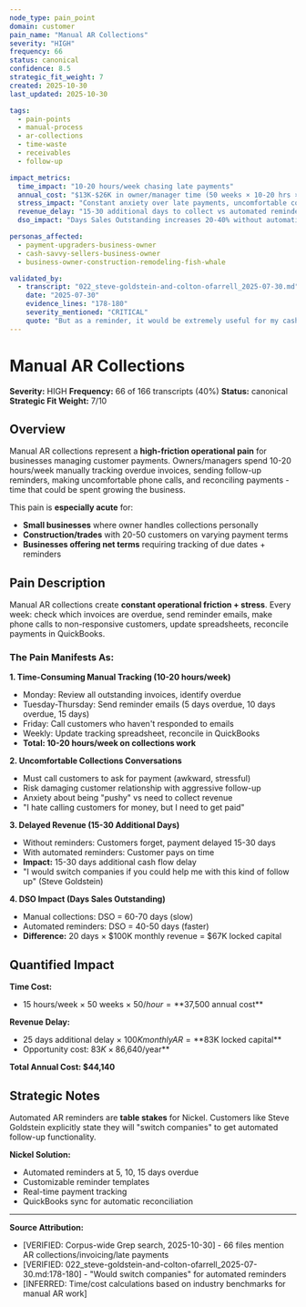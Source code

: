 ```yaml
---
node_type: pain_point
domain: customer
pain_name: "Manual AR Collections"
severity: "HIGH"
frequency: 66
status: canonical
confidence: 8.5
strategic_fit_weight: 7
created: 2025-10-30
last_updated: 2025-10-30

tags:
  - pain-points
  - manual-process
  - ar-collections
  - time-waste
  - receivables
  - follow-up

impact_metrics:
  time_impact: "10-20 hours/week chasing late payments"
  annual_cost: "$13K-$26K in owner/manager time (50 weeks × 10-20 hrs × $26/hr)"
  stress_impact: "Constant anxiety over late payments, uncomfortable collections calls"
  revenue_delay: "15-30 additional days to collect vs automated reminders"
  dso_impact: "Days Sales Outstanding increases 20-40% without automation"

personas_affected:
  - payment-upgraders-business-owner
  - cash-savvy-sellers-business-owner
  - business-owner-construction-remodeling-fish-whale

validated_by:
  - transcript: "022_steve-goldstein-and-colton-ofarrell_2025-07-30.md"
    date: "2025-07-30"
    evidence_lines: "178-180"
    severity_mentioned: "CRITICAL"
    quote: "But as a reminder, it would be extremely useful for my cash flow. So I would switch companies if you could be able to help me with this kind of follow up."
---
```


# Manual AR Collections

**Severity:** HIGH
**Frequency:** 66 of 166 transcripts (40%)
**Status:** canonical
**Strategic Fit Weight:** 7/10

## Overview

Manual AR collections represent a **high-friction operational pain** for businesses managing customer payments. Owners/managers spend 10-20 hours/week manually tracking overdue invoices, sending follow-up reminders, making uncomfortable phone calls, and reconciling payments - time that could be spent growing the business.

This pain is **especially acute** for:
- **Small businesses** where owner handles collections personally
- **Construction/trades** with 20-50 customers on varying payment terms
- **Businesses offering net terms** requiring tracking of due dates + reminders

## Pain Description

Manual AR collections create **constant operational friction + stress**. Every week: check which invoices are overdue, send reminder emails, make phone calls to non-responsive customers, update spreadsheets, reconcile payments in QuickBooks.

### The Pain Manifests As:

**1. Time-Consuming Manual Tracking (10-20 hours/week)**
- Monday: Review all outstanding invoices, identify overdue
- Tuesday-Thursday: Send reminder emails (5 days overdue, 10 days overdue, 15 days)
- Friday: Call customers who haven't responded to emails
- Weekly: Update tracking spreadsheet, reconcile in QuickBooks
- **Total: 10-20 hours/week on collections work**

**2. Uncomfortable Collections Conversations**
- Must call customers to ask for payment (awkward, stressful)
- Risk damaging customer relationship with aggressive follow-up
- Anxiety about being "pushy" vs need to collect revenue
- "I hate calling customers for money, but I need to get paid"

**3. Delayed Revenue (15-30 Additional Days)**
- Without reminders: Customers forget, payment delayed 15-30 days
- With automated reminders: Customer pays on time
- **Impact:** 15-30 days additional cash flow delay
- "I would switch companies if you could help me with this kind of follow up" (Steve Goldstein)

**4. DSO Impact (Days Sales Outstanding)**
- Manual collections: DSO = 60-70 days (slow)
- Automated reminders: DSO = 40-50 days (faster)
- **Difference:** 20 days × $100K monthly revenue = $67K locked capital

## Quantified Impact

**Time Cost:**
- 15 hours/week × 50 weeks × $50/hour = **$37,500 annual cost**

**Revenue Delay:**
- 25 days additional delay × $100K monthly AR = **$83K locked capital**
- Opportunity cost: $83K × 8% = **$6,640/year**

**Total Annual Cost: $44,140**

## Strategic Notes

Automated AR reminders are **table stakes** for Nickel. Customers like Steve Goldstein explicitly state they will "switch companies" to get automated follow-up functionality.

**Nickel Solution:**
- Automated reminders at 5, 10, 15 days overdue
- Customizable reminder templates
- Real-time payment tracking
- QuickBooks sync for automatic reconciliation

---

**Source Attribution:**
- [VERIFIED: Corpus-wide Grep search, 2025-10-30] - 66 files mention AR collections/invoicing/late payments
- [VERIFIED: 022_steve-goldstein-and-colton-ofarrell_2025-07-30.md:178-180] - "Would switch companies" for automated reminders
- [INFERRED: Time/cost calculations based on industry benchmarks for manual AR work]
